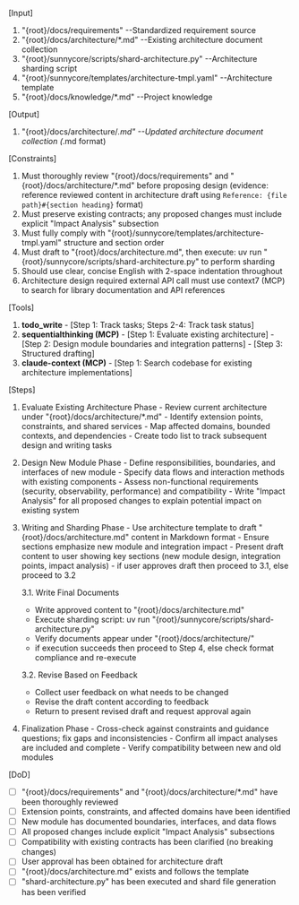 [Input]
  1. "{root}/docs/requirements" --Standardized requirement source
  2. "{root}/docs/architecture/*.md" --Existing architecture document collection
  3. "{root}/sunnycore/scripts/shard-architecture.py" --Architecture sharding script
  4. "{root}/sunnycore/templates/architecture-tmpl.yaml" --Architecture template
  5. "{root}/docs/knowledge/*.md" --Project knowledge

[Output]
  1. "{root}/docs/architecture/*.md" --Updated architecture document collection (*.md format)

[Constraints]
  1. Must thoroughly review "{root}/docs/requirements" and "{root}/docs/architecture/*.md" before proposing design (evidence: reference reviewed content in architecture draft using `Reference: {file path}#{section heading}` format)
  2. Must preserve existing contracts; any proposed changes must include explicit "Impact Analysis" subsection
  3. Must fully comply with "{root}/sunnycore/templates/architecture-tmpl.yaml" structure and section order
  4. Must draft to "{root}/docs/architecture.md", then execute: uv run "{root}/sunnycore/scripts/shard-architecture.py" to perform sharding
  5. Should use clear, concise English with 2-space indentation throughout
  6. Architecture design required external API call must use context7 (MCP) to search for library documentation and API references

[Tools]
  1. **todo_write**
    - [Step 1: Track tasks; Steps 2-4: Track task status]
  2. **sequentialthinking (MCP)**
    - [Step 1: Evaluate existing architecture]
    - [Step 2: Design module boundaries and integration patterns]
    - [Step 3: Structured drafting]
  3. **claude-context (MCP)**
    - [Step 1: Search codebase for existing architecture implementations]

[Steps]
  1. Evaluate Existing Architecture Phase
    - Review current architecture under "{root}/docs/architecture/*.md"
    - Identify extension points, constraints, and shared services
    - Map affected domains, bounded contexts, and dependencies
    - Create todo list to track subsequent design and writing tasks

  2. Design New Module Phase
    - Define responsibilities, boundaries, and interfaces of new module
    - Specify data flows and interaction methods with existing components
    - Assess non-functional requirements (security, observability, performance) and compatibility
    - Write "Impact Analysis" for all proposed changes to explain potential impact on existing system

  3. Writing and Sharding Phase
    - Use architecture template to draft "{root}/docs/architecture.md" content in Markdown format
    - Ensure sections emphasize new module and integration impact
    - Present draft content to user showing key sections (new module design, integration points, impact analysis)
    - if user approves draft then proceed to 3.1, else proceed to 3.2
      
      3.1. Write Final Documents
        - Write approved content to "{root}/docs/architecture.md"
        - Execute sharding script: uv run "{root}/sunnycore/scripts/shard-architecture.py"
        - Verify documents appear under "{root}/docs/architecture/"
        - if execution succeeds then proceed to Step 4, else check format compliance and re-execute
      
      3.2. Revise Based on Feedback
        - Collect user feedback on what needs to be changed
        - Revise the draft content according to feedback
        - Return to present revised draft and request approval again

  4. Finalization Phase
    - Cross-check against constraints and guidance questions; fix gaps and inconsistencies
    - Confirm all impact analyses are included and complete
    - Verify compatibility between new and old modules

[DoD]
  - [ ] "{root}/docs/requirements" and "{root}/docs/architecture/*.md" have been thoroughly reviewed
  - [ ] Extension points, constraints, and affected domains have been identified
  - [ ] New module has documented boundaries, interfaces, and data flows
  - [ ] All proposed changes include explicit "Impact Analysis" subsections
  - [ ] Compatibility with existing contracts has been clarified (no breaking changes)
  - [ ] User approval has been obtained for architecture draft
  - [ ] "{root}/docs/architecture.md" exists and follows the template
  - [ ] "shard-architecture.py" has been executed and shard file generation has been verified
